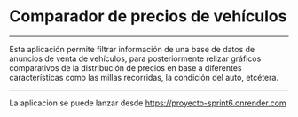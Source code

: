 # Comparador de precios de vehículos
***
Esta aplicación permite filtrar información de una base de datos de anuncios de venta de vehículos, para posteriormente relizar gráficos comparativos de la distribución de precios en base a diferentes características como las millas recorridas, la condición del auto, etcétera.
***
La aplicación se puede lanzar desde https://proyecto-sprint6.onrender.com
